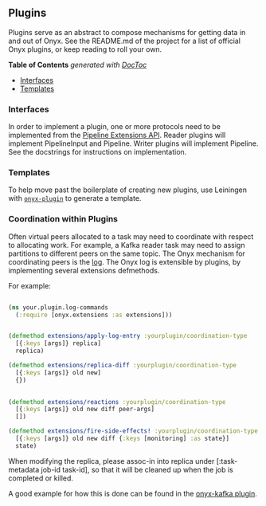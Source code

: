 ## Plugins

Plugins serve as an abstract to compose mechanisms for getting data in and out of Onyx. See the README.md of the project for a list of official Onyx plugins, or keep reading to roll your own.

<!-- START doctoc generated TOC please keep comment here to allow auto update -->
<!-- DON'T EDIT THIS SECTION, INSTEAD RE-RUN doctoc TO UPDATE -->
**Table of Contents**  *generated with [DocToc](http://doctoc.herokuapp.com/)*

- [Interfaces](#interfaces)
- [Templates](#templates)

<!-- END doctoc generated TOC please keep comment here to allow auto update -->

### Interfaces

In order to implement a plugin, one or more protocols need to be implemented from the [Pipeline Extensions API](../../src/onyx/peer/pipeline_extensions.clj). Reader plugins will implement PipelineInput and Pipeline. Writer plugins will implement Pipeline. See the docstrings for instructions on implementation.

### Templates

To help move past the boilerplate of creating new plugins, use Leiningen with [`onyx-plugin`](https://github.com/onyx-platform/onyx-plugin) to generate a template.

### Coordination within Plugins

Often virtual peers allocated to a task may need to coordinate with respect to
allocating work. For example, a Kafka reader task may need to assign partitions
to different peers on the same topic.  The Onyx mechanism for coordinating
peers is the
[log](https://github.com/onyx-platform/onyx/blob/master/doc/user-guide/architecture-low-level-design.md#the-log).
The Onyx log is extensible by plugins, by implementing several extensions defmethods.

For example:

```clojure

(ns your.plugin.log-commands
  (:require [onyx.extensions :as extensions]))


(defmethod extensions/apply-log-entry :yourplugin/coordination-type
  [{:keys [args]} replica]
  replica)

(defmethod extensions/replica-diff :yourplugin/coordination-type
  [{:keys [args]} old new]
  {})
  

(defmethod extensions/reactions :yourplugin/coordination-type
  [{:keys [args]} old new diff peer-args]
  [])

(defmethod extensions/fire-side-effects! :yourplugin/coordination-type
  [{:keys [args]} old new diff {:keys [monitoring] :as state}]
  state)
```

When modifying the replica, please assoc-in into replica under [:task-metadata job-id task-id], so that it will be cleaned up when the job is completed or killed.

A good example for how this is done can be found in the [onyx-kafka plugin](https://github.com/onyx-platform/onyx-kafka/blob/master/src/onyx/plugin/kafka.clj).
